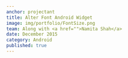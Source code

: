 ```yaml
---
anchor: projectant
title: Alter Font Android Widget
image: img/portfolio/FontSize.png
team: Along with <a href="">Namita Shah</a>
date: December 2015
category: Android
published: true
---
```

